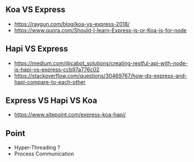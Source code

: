 ## Koa VS Express

* https://raygun.com/blog/koa-vs-express-2018/
* https://www.quora.com/Should-I-learn-Express-js-or-Koa-js-for-node

## Hapi VS Express

* https://medium.com/@cabot_solutions/creating-restful-api-with-node-js-hapi-vs-express-ccb97a776c02
* https://stackoverflow.com/questions/30469767/how-do-express-and-hapi-compare-to-each-other

## Express VS Hapi VS Koa

* https://www.sitepoint.com/express-koa-hapi/

## Point

* Hyper-Threading ?
* Process Communication